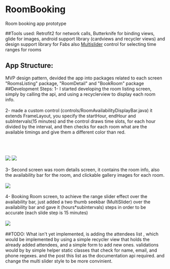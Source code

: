 # RoomBooking
Room booking app prototype

##Tools used:
Retrofit2 for network calls, Butterknife for binding views, glide for images, android support library (cardviews and recycler views) and design support library for Fabs
also [Multislider](https://android-arsenal.com/details/1/3976) control for selecting time ranges for rooms
## App Structure:
MVP design pattern, devided the app into packages related to each screen "RoomsListing" package, "RoomDetail" and "BookRoom" package
##Development Steps:
1- I started developing the room listing screen, simply by calling the api, and using a recyclerview to display each room info.<br /><br />
2- made a custom control (controls/RoomAvailabilityDisplayBar.java) it extends FrameLayout,
you specify the startHour, endHour and subIntervals(15 minutes) and the control draws time slots, for each hour divided by the interval,
and then checks for each room what are the available timings and give them a different color than red.<br /><br />
</br></br>

![](http://i.imgur.com/VfJfhOu.gif)
![](http://i.imgur.com/RmpsSW0.gif)
</br></br>
3- Second screen was room details screen, it contains the room info, also the availability bar for the room, and clickable gallery images for each room.<br /><br />
![](http://i.imgur.com/X94EWDX.gif)
</br> </br>
4- Booking Room screen, to achieve the range slider effect over the availability bar, just added a two thumb seekbar (MultiSlider) over the availability bar
and gave it (hours*subintervals) steps in order to be accurate (each slide step is 15 minutes)
</br></br>
![](http://i.imgur.com/JG0M849.gif)
</br></br>
##TODO: 
What isn't yet implemented, is adding the attendees list , which would be implemented by using a simple recycler view that holds the already added attendees, and a simple form to add new ones.
validations would by by simple helper static classes that check for name, email, and phone regexes.
and the post this list as the documentation api required. and change the multi slider style to be more convinient.


